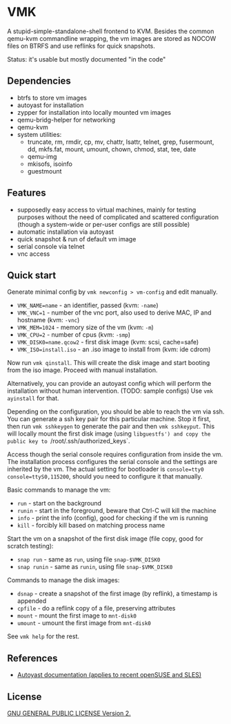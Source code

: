 VMK
===

A stupid-simple-standalone-shell frontend to KVM. Besides the common qemu-kvm
commandline wrapping, the vm images are stored as NOCOW files on BTRFS and use
reflinks for quick snapshots.

Status: it's usable but mostly documented "in the code"

Dependencies
------------

* btrfs to store vm images
* autoyast for installation
* zypper for installation into locally mounted vm images
* qemu-bridg-helper for networking
* qemu-kvm
* system utilities:
  * truncate, rm, rmdir, cp, mv, chattr, lsattr, telnet, grep, fusermount, dd, mkfs.fat, mount, umount, chown, chmod, stat, tee, date
  * qemu-img
  * mkisofs, isoinfo
  * guestmount

Features
--------

* supposedly easy access to virtual machines, mainly for testing purposes
  without the need of complicated and scattered configuration (though a
  system-wide or per-user configs are still possible)
* automatic installation via autoyast
* quick snapshot & run of default vm image
* serial console via telnet
* vnc access

Quick start
-----------

Generate minimal config by `vmk newconfig > vm-config` and edit manually.

* `VMK_NAME=name` - an identifier, passed (kvm: `-name`)
* `VMK_VNC=1` - number of the vnc port, also used to derive MAC, IP and hostname (kvm: `-vnc`)
* `VMK_MEM=1024` - memory size of the vm (kvm: `-m`)
* `VMK_CPU=2` - number of cpus (kvm: `-smp`)
* `VMK_DISK0=name.qcow2` - first disk image (kvm: scsi, cache=safe)
* `VMK_ISO=install.iso` - an .iso image to install from (kvm: ide cdrom)

Now run `vmk qinstall`. This will create the disk image and start booting from
the iso image. Proceed with manual installation.

Alternatively, you can provide an autoyast config which will perform the
installation without human intervention. (TODO: sample configs) Use `vmk
ayinstall` for that.

Depending on the configuration, you should be able to reach the vm via ssh. You can
generate a ssh key pair for this particular machine. Stop it first, then run
`vmk sshkeygen` to generate the pair and then `vmk sshkeyput`. This will locally mount
the first disk image (using `libguestfs') and copy the public key to `/root/.ssh/authorized_keys`.

Access though the serial console requires configuration from inside the vm. The
installation process configures the serial console and the settings are
inherited by the vm.  The actual setting for bootloader is `console=tty0
console=ttyS0,115200`, should you need to configure it that manually.

Basic commands to manage the vm:

* `run` - start on the background
* `runin` - start in the foreground, beware that Ctrl-C will kill the machine
* `info` - print the info (config), good for checking if the vm is running
* `kill` - forcibly kill based on matching process name

Start the vm on a snapshot of the first disk image (file copy, good for scratch testing):

* `snap run` - same as `run`, using file `snap-$VMK_DISK0`
* `snap runin` - same as `runin`, using file `snap-$VMK_DISK0`

Commands to manage the disk images:

* `dsnap` - create a snapshot of the first image (by reflink), a timestamp is appended
* `cpfile` - do a reflink copy of a file, preserving attributes
* `mount` - mount the first image to `mnt-disk0`
* `umount` - umount the first image from `mnt-disk0`

See `vmk help` for the rest.

References
----------

* [Autoyast documentation (applies to recent openSUSE and SLES)](https://www.suse.com/documentation/sles-12/singlehtml/book_autoyast/book_autoyast.html)

License
-------

[GNU GENERAL PUBLIC LICENSE Version 2.](https://www.gnu.org/licenses/gpl-2.0.html)
